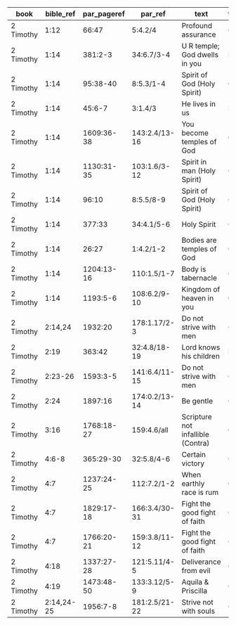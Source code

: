 <!--
https://urantia-book.org/urantiabook/bible_refs/2Timothy_1.html
bible_ref = Bible Chapter:Vers
par_pageref = UB 1st English Edition Page:Line
par_ref = UB Paper:Sec:Ppgh
type = See _readme
-->

| book      | bible_ref  | par_pageref | par_ref       | text                              | type |
| --------- | ---------- | ----------- | ------------- | --------------------------------- | ---- |
| 2 Timothy | 1:12       | 66:47       | 5:4.2/4       | Profound assurance                | C    |
| 2 Timothy | 1:14       | 381:2-3     | 34:6.7/3-4    | U R temple; God dwells in you     | R    |
| 2 Timothy | 1:14       | 95:38-40    | 8:5.3/1-4     | Spirit of God (Holy Spirit)       | C    |
| 2 Timothy | 1:14       | 45:6-7      | 3:1.4/3       | He lives in us                    | R    |
| 2 Timothy | 1:14       | 1609:36-38  | 143:2.4/13-16 | You become temples of God         | C    |
| 2 Timothy | 1:14       | 1130:31-35  | 103:1.6/3-12  | Spirit in man (Holy Spirit)       | C    |
| 2 Timothy | 1:14       | 96:10       | 8:5.5/8-9     | Spirit of God (Holy Spirit)       | C    |
| 2 Timothy | 1:14       | 377:33      | 34:4.1/5-6    | Holy Spirit                       | C    |
| 2 Timothy | 1:14       | 26:27       | 1:4.2/1-2     | Bodies are temples of God         | C    |
| 2 Timothy | 1:14       | 1204:13-16  | 110:1.5/1-7   | Body is tabernacle                | C    |
| 2 Timothy | 1:14       | 1193:5-6    | 108:6.2/9-10  | Kingdom of heaven in you          | C    |
| 2 Timothy | 2:14,24    | 1932:20     | 178:1.17/2-3  | Do not strive with men            | C    |
| 2 Timothy | 2:19       | 363:42      | 32:4.8/18-19  | Lord knows his children           | R    |
| 2 Timothy | 2:23-26    | 1593:3-5    | 141:6.4/11-15 | Do not strive with men            | C    |
| 2 Timothy | 2:24       | 1897:16     | 174:0.2/13-14 | Be gentle                         | C    |
| 2 Timothy | 3:16       | 1768:18-27  | 159:4.6/all   | Scripture not infallible (Contra) | C    |
| 2 Timothy | 4:6-8      | 365:29-30   | 32:5.8/4-6    | Certain victory                   | C    |
| 2 Timothy | 4:7        | 1237:24-25  | 112:7.2/1-2   | When earthly race is rum          | C    |
| 2 Timothy | 4:7        | 1829:17-18  | 166:3.4/30-31 | Fight the good fight of faith     | C    |
| 2 Timothy | 4:7        | 1766:20-21  | 159:3.8/11-12 | Fight the good fight of faith     | C    |
| 2 Timothy | 4:18       | 1337:27-28  | 121:5.11/4-5  | Deliverance from evil             | C    |
| 2 Timothy | 4:19       | 1473:48-50  | 133:3.12/5-9  | Aquila & Priscilla                | C    |
| 2 Timothy | 2:14,24-25 | 1956:7-8    | 181:2.5/21-22 | Strive not with souls             | C    |
